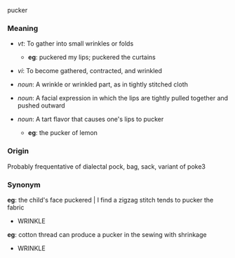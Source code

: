 pucker
### Meaning
+ _vt_: To gather into small wrinkles or folds
    + __eg__: puckered my lips; puckered the curtains
+ _vi_: To become gathered, contracted, and wrinkled

+ _noun_: A wrinkle or wrinkled part, as in tightly stitched cloth
+ _noun_: A facial expression in which the lips are tightly pulled together and pushed outward
+ _noun_: A tart flavor that causes one's lips to pucker
    + __eg__: the pucker of lemon

### Origin

Probably frequentative of dialectal pock, bag, sack, variant of poke3

### Synonym

__eg__: the child's face puckered | I find a zigzag stitch tends to pucker the fabric

+ WRINKLE

__eg__: cotton thread can produce a pucker in the sewing with shrinkage

+ WRINKLE


